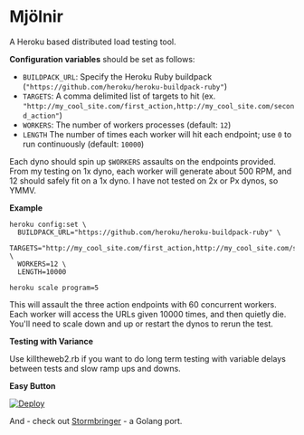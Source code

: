 Mjölnir
=======

A Heroku based distributed load testing tool.

**Configuration variables** should be set as follows:

  - `BUILDPACK_URL`: Specify the Heroku Ruby buildpack (`"https://github.com/heroku/heroku-buildpack-ruby"`)
  - `TARGETS`: A comma delimited list of targets to hit (ex. `"http://my_cool_site.com/first_action,http://my_cool_site.com/second_action"`)
  - `WORKERS`: The number of workers processes (default: `12`)
  - `LENGTH` The number of times each worker will hit each endpoint; use `0` to run continuously (default: `10000`)

Each dyno should spin up `$WORKERS` assaults on the endpoints provided. From my testing on 1x dyno, each worker will generate about 500 RPM, and 12 should safely fit on a 1x dyno. I have not tested on 2x or Px dynos, so YMMV.

**Example**

    heroku config:set \
      BUILDPACK_URL="https://github.com/heroku/heroku-buildpack-ruby" \
      TARGETS="http://my_cool_site.com/first_action,http://my_cool_site.com/second_action,http://my_cool_site.com/third_action" \
      WORKERS=12 \
      LENGTH=10000
    
    heroku scale program=5

This will assault the three action endpoints with 60 concurrent workers. Each worker will access the URLs given 10000 times, and then quietly die. You'll need to scale down and up or restart the dynos to rerun the test.

**Testing with Variance**

Use killtheweb2.rb if you want to do long term testing with variable delays between tests and slow ramp ups and downs.

**Easy Button**

[![Deploy](https://www.herokucdn.com/deploy/button.png)](https://heroku.com/deploy?template=https://github.com/tsykoduk/Mjolnir)

And - check out [Stormbringer](https://github.com/theandym/stormbringer) - a Golang port.

